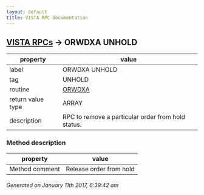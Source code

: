 ```yaml
---
layout: default
title: VISTA RPC documentation
---
```




## [VISTA RPCs](TableOfContent.md) &#8594; ORWDXA UNHOLD 

 property | value 
--- | --- 
 label | ORWDXA UNHOLD
 tag | UNHOLD
 routine | [ORWDXA](http://code.osehra.org/dox/Routine_ORWDXA_source.html)
 return value type | ARRAY
 description | RPC to remove a particular order from hold status.


### Method description

 property | value 
--- | --- 
 Method comment | Release order from hold




 ###### Generated on January 11th 2017, 6:39:42 am